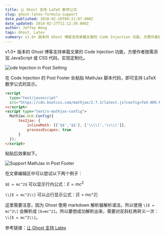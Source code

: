 ```yaml
---
title: 让 Ghost 支持 LaTeX 数学公式
slug: ghost-latex-formula-support
date_published: 2018-02-26T09:21:07.000Z
date_updated: 2018-02-27T11:12:39.000Z
author: Jeffey Wang
tags: Ghost, Latex
summary: v1.0+ 版本的 Ghost 博客支持单篇文章的 Code Injection 功能，方便作者按需添加 JavaScript 或 CSS 代码，实现定制化。在 Code Injection 的 Post Footer 处粘贴 MathJax 脚本代码，即可支持 LaTeX 数学公式的显示。
---
```


v1.0+ 版本的 Ghost 博客支持单篇文章的 Code Injection 功能，方便作者按需添加 JavaScript 或 CSS 代码，实现定制化。

![ode Injection in Post Setting](https://armyja-pic.oss-cn-guangzhou.aliyuncs.com/content/images/2018/02/----_----_20180226163838.png)

在 Code Injection 的 Post Footer 处粘贴 MathJax 脚本代码，即可支持 LaTeX 数学公式的显示。

```html
<script
  type="text/javascript"
  src="https://cdn.bootcss.com/mathjax/2.7.3/latest.js?config=TeX-AMS-MML_HTMLorMML"
></script>
<script type="text/x-mathjax-config">
  MathJax.Hub.Config({
      tex2jax: {
          inlineMath: [['$$','$$'], ['\\\\(','\\\\)']],
          processEscapes: true
      }
  });
</script>
```

粘贴后效果如下。

![Support MathJax in Post Footer](https://armyja-pic.oss-cn-guangzhou.aliyuncs.com/content/images/2018/02/----_----_20180226164424.png)

在文章编辑区中可以尝试以下两个例子：

`$E = mc^2$` 可以显示行内公式：$E = mc^2$

`\\[E = mc^2\\]` 可以占行显示公式：\[E = mc^2\]

这里需要注意，因为 Ghost 使用 markdown 解析器解析语法，所以使用 `\[E = mc^2\]` 会解析成 `[E=mc^2]`。所以要想成功解析出来，需要对反斜杠再转义一次：`\\[E = mc^2\\]`。

参考链接：[让 Ghost 支持 Latex](https://yq.aliyun.com/articles/16951)
